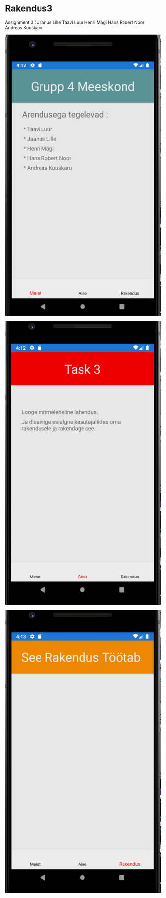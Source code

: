 # Rakendus3

Assignment 3 : Jaanus Lille Taavi Luur Henri Mägi Hans Robert Noor Andreas Kuuskaru

![](img/1.1.png)

![](img/1.2.png)

![](img/1.3.png)
